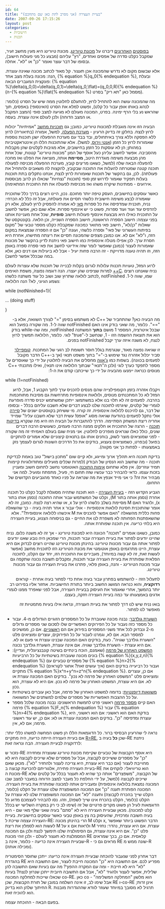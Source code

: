 ```yaml
---
id: 64
title: "בעיית העצירה (אני מסרב לתת כאן שם מתחכם)"
date: 2007-09-26 17:15:26
layout: post
categories: 
  - חישוביות
  - תכנות
---
```

<a href="http://www.gadial.net/?p=62">בפוסטים</a> <a href="http://www.gadial.net/?p=63">האחרונים</a> דיברנו על <a href="http://he.wikipedia.org/wiki/%D7%9E%D7%9B%D7%95%D7%A0%D7%AA_%D7%98%D7%99%D7%95%D7%A8%D7%99%D7%A0%D7%92">מכונת טיורינג</a>. מכונת טיורינג היא מעין מחשב זעיר, שמקבל כקלט סדרה של אפסים ואחדים, "רץ" עליהם (מבצע כל מני פעולות חישוב), ובסופו של דבר עוצר ואומר "כן" או "לא". אחלה.

אלא שבשום מקום לא נדרש שהמכונה אכן תעצור. קל מאוד לכתוב מכונה שאינה עוצרת. הנה: מכונה בעלת מצב אחד, {% equation %}q_0{% endequation %}, ובעלת פונקצית המעברים הבאה: {% equation %}\delta(q_0,0)=\delta(q_0,1)=\delta(q_0,\flat)=(q_0,0,R){% endequation %} (ה-{% equation %}\flat{% endequation %} מסמל כאן "תא ריק" בסרט).

מה שהמכונה עושה הוא להתחיל לרוץ, להתעלם לחלוטין ממה שיש על הסרט (כלומר: לנהוג באותו אופן עבור כל קלט), ופשוט למלא את הסרט (האינסופי) באפסים, תוך שהראש נע בלי הרף ימינה. בפרט, המכונה מעולם לא מגיעה למצב סופי (המצב המקבל או המצב הדוחה) ולכן לעולם אינה עוצרת. בעסה.

הבעיה הזו אינה מוגבלת למכונות טיורינג, כמובן; גם <a href="http://he.wikipedia.org/wiki/%D7%AA%D7%95%D7%9B%D7%A0%D7%99%D7%AA_%D7%9E%D7%97%D7%A9%D7%91">תוכניות מחשב</a> "אמיתיות" יכולות לרוץ לנצח. בחלקן זה בדיוק הרעיון - <a href="http://he.wikipedia.org/wiki/%D7%9E%D7%A2%D7%A8%D7%9B%D7%AA_%D7%94%D7%A4%D7%A2%D7%9C%D7%94">מערכת הפעלה</a>, למשל, אמורה (בתיאוריה) לרוץ ללא הפסקה וללא צורך באיתחולים, ובד בבד עם מערכת ההפעלה ישנן תוכנות נוספות שאמורות לרוץ כל הזמן (<a href="http://he.wikipedia.org/wiki/%D7%90%D7%A0%D7%98%D7%99_%D7%95%D7%99%D7%A8%D7%95%D7%A1">אנטי וירוס</a>, למשל). אלא שהתוכנות הללו הן אינטראקטיביות במהותן; הן לא עוסקות כל הזמן בחישובים, אלא מגיבות לקלטים שהן מקבלות מהסביבה. אפשר לחשוב עליהן כעל אוסף של המון "מכונות טיורינג" קטנות, שכל אחת מהן מבצעת משימה מוגדרת היטב, <strong>מסיימת</strong> אותה, מוציאה את הפלט ואז מחכה להפעלה הבאה שלה (למשל, כשאנו מריצים קובץ, מערכת ההפעלה מכניסה לפעולה תוכנה קטנה שמטרתה להעלות את התוכנה שבקובץ, להקצות לה משאבים ולהתחיל את פעולתה). לכן, גם בהקשר של תוכנות שאמורות לרוץ לנצח, אנחנו נתקלים בתת תוכנות בעלות תפקיד שאמור לדרוש זמן סופי (תוכנות "נצחיות" שכאלו הן לרוב מבוססות אירועים - ממתינות שיקרה משהו ואז מכניסות לפעולה את תת התוכנית המתאימה).

כאשר עוסקים בחישובים, העסק טיפה יותר מחוכם. נכון, היינו רוצים בדרך כלל שתוכנית שאמורה לבצע משימה חישובית כלשהי תסיים את פעולתה, אבל זה כלל לא הכרחי: נניח, תוכנית שמדפיסה את כל ספרות <a href="http://he.wikipedia.org/wiki/%D7%A4%D7%90%D7%99">פאי</a> לא אמורה להפסיק לרוץ לעולם, אלא רק להדפיס עוד ועוד ועוד ספרות, פשוט כי יש אינסוף ספרות. אלא שגם כאן, אפשר לחשוב על התוכנית כאילו היא מבצעת אינסוף פעולות חישוב <strong>סופיות</strong>, שכל אחת מעניינת אותנו בפני עצמה: חישוב הספרה הראשונה, חישוב הספרה השנייה, וכן הלאה. בקונטקסט של שאלות "כן/לא", חישוב פאי מתואר כמכונה שמקבלת כקלט מספר טבעי של "מקום בפיתוח העשרוני של פאי" וספרה כלשהי, ועונה "כן" אם זו הספרה שנמצאת במקום הזה, ו"לא" אם לא. אנו כמובן מצפים שהמכונה תסיים את ריצתה מתישהו, אחרת היא חסרת ערך. לכן אפילו מטלה אינסופית כמו חישוב פאי ניתנת לדיון בהקשר של מכונות שאמורות לעצור (כמובן שאפשר לומר שזה אידיוטי לחשב את פאי ספרה ספרה באופן הזה, וזו תהיה טענה מדוייקת - זה הרבה פחות יעיל - אבל לא ביעילות אנו דנים כאן, אלא במה שבכלל אפשר לחשב).

לרוע המזל, טעויות תכנות עלולות לגרום בקלות לבנייה של תוכנות שלא עוצרות לעולם למרות שציפינו שהן יעצרו. הנה דוגמה נפוצה, משפת האימים <a href="http://he.wikipedia.org/wiki/%2B%2BC">++C</a>. נניח שאנחנו רוצים לכתוב לולאה שתרוץ שוב ושוב כל עוד משתנה כלשהו, notFinished שמו, שווה ל-1. נשמע הגיוני, לא? הנה הלולאה:
<p dir="ltr">while (notNinished=1){</p>
<p dir="ltr">... (doing stuff)</p>
<p dir="ltr">}</p>
<p dir="rtl">מה הבעיה כאן? שהתחביר של ++C לא משתמש בסימן "=" לצורך השוואה, אלא ב-"==". כלומר, מה שאני בודק אינו האם notFinished שווה ל-1. מה שקורה בפועל הוא שבכל איטרציה, המספר 1 מושם <strong>בתוך</strong> המשתנה notFinished, ומה שה-while בודק הוא את תוצאת ההשמה הזו - 1, שנחשב ל-"true" לוגי. כלומר, הלולאה תמשיך לרוץ לנצח, לא משנה איזה ערך יקבל notFinished בפנים.</p>
<p dir="rtl">זו שגיאה נפוצה מאוד, שנגרמת בגלל חוסר תשומת לב רגעי של המתכנת. <a href="http://he.wikipedia.org/wiki/%D7%A7%D7%95%D7%9E%D7%A4%D7%99%D7%99%D7%9C%D7%A8">קומפיילר</a> סביר יכלול אזהרה נגד שימוש ב-"=" בתוך משפט תנאי (אך ב-++C הדבר מקובל לפעמים בכוונה). בשפות כמו <a href="http://he.wikipedia.org/wiki/Java">ג'אווה</a> מחסלים את הבעיה לחלוטין על ידי כך שאוסרים על מספר לתפקד כערך לוגי (ולכן ה"תנאי" שבתוך הלולאה אינו תנאי), ואילו מתכנתי ++C מנוסים כנראה יימנעו מהבעיה על ידי כך שייכתבו קודם את ה-1:</p>
<p dir="ltr">while (1=notFinished)</p>
<p dir="rtl">ויקבלו אזהרה בזמן הקומפילצייה שהם מנסים להכניס ערך לתוך הקבוע 1, אבל, לרוע המזל לא כל המתכנתים מנוסים, ולולאות אינסופיות מתרחשות גם מסיבות מתוחכמות בהרבה. לפעמים זה לא תלוי בנו אלא במשתמש: ייתכן שמשתמש יכניס סדרה מופרעת לגמרי של קלטים, שיגרמו לתוכנה שלנו לבצע דברים שלא חשבנו עליהם בכלל - ובסופו של דבר, גם להיכנס ללולאה אינסופית. זה קורה. מי ששיחק בקווסטים ישנים של <a href="http://he.wikipedia.org/wiki/Sierra">סיירה</a> אולי נתקל לפעמים בהודעת שגיאה מסוג "אופס! עשית דבר שלא חשבנו עליו!" שמייד אחריה ריצת המשחק הסתיימה. הדרך להתגברות על הבעיה הזו היא מה שנקרא <a href="http://he.wikipedia.org/wiki/%D7%91%D7%93%D7%99%D7%A7%D7%95%D7%AA_%D7%AA%D7%95%D7%9B%D7%A0%D7%94">בדיקות תוכנה</a> - הרצה של התוכנית או חלקים ממנה הרבה פעמים, כשעושים הרבה דברים שונים, כולל כאלו שנראים מופרכים לחלוטין. אני מניח שגם בעולם האמיתי זה מה שקורה - לפני שמוציאים מוצר לשוק, בוחנים אותו גם בתנאים קיצוניים שלא אמורים להתקיים בפועל (ובפרט, כשמוציאים צעצוע, בודקים את כל הדרכים השונות לגרום לעצמך נזק באמצעותו - לפחות כך אני מקווה).</p>
<p dir="rtl">בדיקת תוכנה היא תהליך ארוך ומייגע, ולא קיים שום "מתכון בישול" טוב באמת לבדיקת תוכנה - מה שחשוב הוא הנסיון של הבודק (למרות שכלים מועילים ומתודולוגיות קיימות תמיד עוזרים). אין פלא שתחום <a href="http://he.wikipedia.org/wiki/%D7%90%D7%99%D7%9E%D7%95%D7%AA_%D7%AA%D7%95%D7%9B%D7%A0%D7%94">אימות התוכנה</a> האוטומטי נחשב לתחום חשוב ומעניין בזכות עצמו. כדאי להבהיר כבר עכשיו שזה תחום חי, פעיל, מתפתח ומועיל. למה אני מבהיר את זה? כי אני מייד אנפץ את מה שנראה על פניו כאחד מהגביעים הקדושים של התחום.</p>
<p dir="rtl">הגביע הקדוש הזה - <a href="http://he.wikipedia.org/wiki/%D7%91%D7%A2%D7%99%D7%99%D7%AA_%D7%94%D7%A2%D7%A6%D7%99%D7%A8%D7%94">בעיית העצירה</a> - הוא תוכנה שתהיה מסוגלת לקבל כקלט כל תוכנה אחרת (נסמן אותה בתור M), וקלט של המשתמש עבור אותה התוכנה (נסמן אותו בתור x), ולהגיד האם M מסיימת בשלב כלשהו לרוץ על x, או שהיא רצה לנצח. כמובן, זה לא אומר שהתוכנית חסינת לולאות אינסופיות - אולי עבור x אחר תהיה בעיה - כך שהשאלה פחות כללית מהשאלה "האם אפשר להכניס את M איכשהו ללולאה אינסופית?". אלא שהשאפתנות הפחותה לא משפרת לנו את החיים - גם בניסוחה הצנוע, בעיית העצירה היא בלתי כריעה. אין תוכנה שפותרת אותה.</p>
<p dir="rtl">כמובן, כשאנו אומרים "תוכנה" הכוונה היא למכונת טיורינג - אך זה לא משנה כלום. נניח שהיינו יודעים לפתור את בעיית העצירה עבור תוכנות, הרי שמכאן היה נובע שאנו יודעים לפתור אותה גם עבור מכונות טיורינג: בהינתן מכונת טיורינג שהיינו רוצים לבדוק אם היא עוצרת, היינו מתרגמים באופן אוטומטי את מכונת הטיורינג הזו לתוכנית מחשב (אפשר לעשות זאת, זה לא קשה במיוחד), מעבירים את התוכנית הזו, יחד עם הקלט, לתוכנה הפלאית שפותרת את בעיית העצירה עבור תוכנות, ומקבלים תשובה נכונה שתקפה גם עבור מכונת הטיורינג - והנה, באופן פלאי, פתרנו את בעיית העצירה גם עבור מכונות טיורינג.</p>
<p dir="rtl">לתעלול הזה - להשתמש בפתרון עבור בעיה אחת כדי לפתור בעיה אחרת - קוראים <strong>רדוקציה</strong>, והוא כנראה המושג החשוב ביותר בתורת החישוביות. אחזור אליו בפירוט רב יותר בהמשך, אחרי שאגמור את העיסוק בבעיית העצירה, אבל לפני שאפרד ממנו לגמרי אדגים באמצעותו עד כמה בעיית העצירה חזקה, בעצם.</p>
<p dir="rtl">בואו נניח שיש לנו דרך לפתור את בעיית העצירה, ונראה אילו בעיות מתמטיות זה מאפשר לנו לפתור.</p>

<ul>
	<li><a href="http://he.wikipedia.org/wiki/%D7%94%D7%A9%D7%A2%D7%A8%D7%AA_%D7%92%D7%95%D7%9C%D7%93%D7%91%D7%9A">השערת גולדבך</a>: נבנה מכונה שעוברת על כל המספרים הזוגיים הגדולים מ-4. עבור כל מספר כזה נעבור על כל הפירוקים האפשריים שלו לסכום שני מספרים גדולים מ-2 ונבדוק לכל אחד משני המספרים בפירוק אם הם <a href="http://he.wikipedia.org/wiki/%D7%9E%D7%A1%D7%A4%D7%A8_%D7%A8%D7%90%D7%A9%D7%95%D7%A0%D7%99">ראשוניים</a>. אם כן, ממשיכים למספר הבא. אם לא, וגמרנו לעבור על כל הפירוקים, עוצרים ומוציאים פלט "השערת גולדבך שגויה". כעת, בודקים האם המכונה שבנינו עוצרת אי פעם או לא. אם היא עוצרת - השערת גולדבך שגויה. אם אינה עוצרת, השערת גולדבך נכונה.</li>
	<li><a href="http://he.wikipedia.org/wiki/%D7%94%D7%9E%D7%A9%D7%A4%D7%98_%D7%94%D7%90%D7%97%D7%A8%D7%95%D7%9F_%D7%A9%D7%9C_%D7%A4%D7%A8%D7%9E%D7%94">המשפט האחרון של פרמה</a> (שאמנם, הוכח בינתיים בשיטה קונבנציונלית, ועדיין): בונים מכונה שעוברת בשיטתיות על כל הרביעיות {% equation %}(x,y,z,n){% endequation %} של מספרים טבעיים עם {% equation %}n&gt;2{% endequation %} (איך עושים זאת? אתגר לקוראים) ועבור כל רביעייה בודקים האם מתקיים {% equation %}x^n+y^n=z^n{% endequation %}. אם כן, עוצרים ומוציאים פלט "המשפט האחרון של פרמה לא נכון". בודקים האם המכונה עוצרת או לא. אם היא עוצרת, המשפט האחרון של פרמה לא נכון. אם היא לא עוצרת, הוא נכון.</li>
	<li><a href="http://he.wikipedia.org/wiki/%D7%9E%D7%A9%D7%95%D7%95%D7%90%D7%94_%D7%93%D7%99%D7%95%D7%A4%D7%A0%D7%98%D7%99%D7%AA">משוואות דיופנטיות</a>: בדומה למשפט האחרון של פרמה, אבל כאן עוברים בשיטתיות על כל ההצבות האפשריות של מספרים שלמים למשתנים של המשוואה.</li>
	<li>האם קיים <a href="http://he.wikipedia.org/wiki/%D7%9E%D7%A1%D7%A4%D7%A8_%D7%A4%D7%A8%D7%9E%D7%94">מספר פרמה</a> ראשוני פרט לחמשת הראשונים: נבנה מכונה שלכל מספר פרמה {% equation %}F_n{% endequation %} עבור {% equation %}n&gt;4{% endequation %}, בודקת האם הוא ראשוני: אם הוא ראשוני, היא עוצרת ומדפיסה "כן". בודקים האם המכונה עוצרת או לא: אם כן, יש עוד ראשוני פרמה; אם לא, אין.</li>
</ul>
נראה לי שהרעיון הבסיסי ברור. כל הדוגמאות הללו הן פשוט המחשה למשהו כללי יותר: אם בעיית העצירה הייתה כריעה, היה מתקיים <a href="http://www.gadial.net/?p=60">R=RE</a>, שכן <strong>כל</strong> בעיה ב-RE ניתנת לרדוקציה לבעיית העצירה. הבה ונראה זאת:

נזכור ש-RE היא אוסף הקבוצות של טבעיים שקיימת מכונת טיורינג שעוצרת ומחזירה "כן" על מספרים ששייכים לקבוצה, אבל על מספרים שלא שייכים לקבוצה היא לא מחוייבת לעצור (אם כבר היא עוצרת, היא צריכה לעצור ולהחזיר "לא"). מכאן שאם בעיית העצירה פתירה, אלגוריתם להכרעת קבוצה ב-RE הוא טריוויאלי: לוקחים את מכונת ה-RE של הקבוצה, "משפצרים" אותה כך שהיא לא תעצור בכלל על קלטים שלא שייכים לקבוצה (למשל, על ידי החלפת כל מעבר למצב הדוחה במעבר למצב שבו המכונה נמצאת בלולאה אינסופית) ומעבירים אותה למכונה שפותרת את בעיית העצירה. המכונה הפותרת תענה "כן" אם המכונה המשופצרת שלנו עוצרת על הקלט (כלומר, הקלט שייך בהכרח לקבוצה) ותענה "לא" אם המכונה המשופצרת שלנו לא עוצרת על הקלט (כלומר, הקלט בהכרח אינו שייך לשפה), וזהו. נסו להבהיר לעצמכם מדוע כל הדוגמאות לעיל הן פשוט מקרים פרטיים של זה (שימו לב כי רק במקרה השלישי יש בכלל קלט למכונה). מכאן שבעיית העצירה היא לא "סתם" בעיה שאני שלף מאי שם - היא בעיה חשובה ומרכזית, שהעיסוק בה צץ באופן טבעי כאשר עוסקים בחישוביות.
בעיית העצירה עצמה שייכת ל-RE: הרי בהינתן מכונה M וקלט x, הדבר הפשוט ביותר שאפשר לעשות הוא לסמלץ את ריצת M על x ולראות אם M עוצרת. אם היא עוצרת, נהדר: נחזיר פלט "כן". אם היא אינה עוצרת, גם הסימולציה שלנו תימשך לנצח ולכן גם המכונה המסמלצת לא תעצור לעולם - ולכן זוהי מכונת RE קלאסית. אם כן, בכך שמראים שבעיית העצירה אינה כריעה - כלומר, אינה ב-R - מראים גם כי RE שונה ממש מ-R (ומכילה אותה).

דבר אחרון לפני שנעבור להוכחה שבעיית העצירה אינה כריעה: ייתכן שחוסר הסימטריה בהגדרת RE מפריע לכם. אם התשובה היא "כן" המכונה חייבת לעצור, ואם התשובה היא "לא" היא לא חייבת - ומה עם המקרה ההפוך? מה עם בעיות שאם התשובה להן שלילית, אפשר לעצור ולהגיד "לא", אבל אם התשובה חיובית ייתכן שנרוץ לנצח? בעיות שכאלו שייכות למחלקה המכונה co-RE. כאן co הוא מלשון "המחלקה המשלימה" - אבל שימו לב, זו אינה השלמה במובן של תורת הקבוצות, שכן RE ו-co-RE אינן זרות; החיתוך שלהן הוא בדיוק R. תרגיל לא מסובך במיוחד שעוזר לוודא שההגדרות מובנות הוא להוכיח זאת.

בפעם הבאה - ההוכחה עצמה.
<p dir="rtl">&nbsp;</p>
<p dir="rtl">&nbsp;</p>

